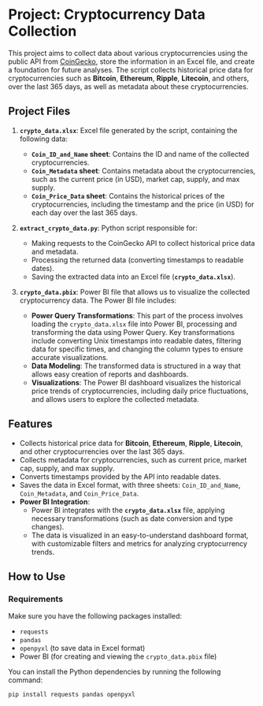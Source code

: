# Project: Cryptocurrency Data Collection

This project aims to collect data about various cryptocurrencies using the public API from [CoinGecko](https://www.coingecko.com/en/api), store the information in an Excel file, and create a foundation for future analyses. The script collects historical price data for cryptocurrencies such as **Bitcoin**, **Ethereum**, **Ripple**, **Litecoin**, and others, over the last 365 days, as well as metadata about these cryptocurrencies.

## Project Files

1. **`crypto_data.xlsx`**: Excel file generated by the script, containing the following data:
   - **`Coin_ID_and_Name` sheet**: Contains the ID and name of the collected cryptocurrencies.
   - **`Coin_Metadata` sheet**: Contains metadata about the cryptocurrencies, such as the current price (in USD), market cap, supply, and max supply.
   - **`Coin_Price_Data` sheet**: Contains the historical prices of the cryptocurrencies, including the timestamp and the price (in USD) for each day over the last 365 days.

2. **`extract_crypto_data.py`**: Python script responsible for:
   - Making requests to the CoinGecko API to collect historical price data and metadata.
   - Processing the returned data (converting timestamps to readable dates).
   - Saving the extracted data into an Excel file (**`crypto_data.xlsx`**).

3. **`crypto_data.pbix`**: Power BI file that allows us to visualize the collected cryptocurrency data. The Power BI file includes:
   - **Power Query Transformations**: This part of the process involves loading the `crypto_data.xlsx` file into Power BI, processing and transforming the data using Power Query. Key transformations include converting Unix timestamps into readable dates, filtering data for specific times, and changing the column types to ensure accurate visualizations.
   - **Data Modeling**: The transformed data is structured in a way that allows easy creation of reports and dashboards.
   - **Visualizations**: The Power BI dashboard visualizes the historical price trends of cryptocurrencies, including daily price fluctuations, and allows users to explore the collected metadata.

## Features

- Collects historical price data for **Bitcoin**, **Ethereum**, **Ripple**, **Litecoin**, and other cryptocurrencies over the last 365 days.
- Collects metadata for cryptocurrencies, such as current price, market cap, supply, and max supply.
- Converts timestamps provided by the API into readable dates.
- Saves the data in Excel format, with three sheets: `Coin_ID_and_Name`, `Coin_Metadata`, and `Coin_Price_Data`.
- **Power BI Integration**:
  - Power BI integrates with the **`crypto_data.xlsx`** file, applying necessary transformations (such as date conversion and type changes).
  - The data is visualized in an easy-to-understand dashboard format, with customizable filters and metrics for analyzing cryptocurrency trends.

## How to Use

### Requirements

Make sure you have the following packages installed:

- `requests`
- `pandas`
- `openpyxl` (to save data in Excel format)
- Power BI (for creating and viewing the `crypto_data.pbix` file)

You can install the Python dependencies by running the following command:

```bash
pip install requests pandas openpyxl
